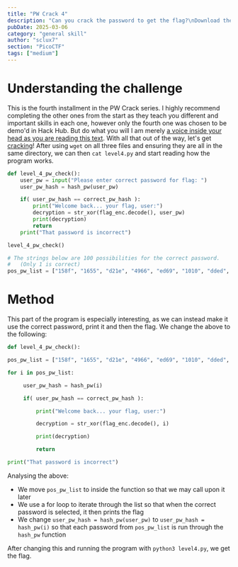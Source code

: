 ```yaml
---
title: "PW Crack 4"
description: "Can you crack the password to get the flag?\nDownload the password checker here and you'll need the encrypted flag and the hash in the same directory too.\nThere are 100 potential passwords with only 1 being correct. You can find these by examining the password checker script."
pubDate: 2025-03-06
category: "general skill"
author: "sclux7"
section: "PicoCTF"
tags: ["medium"]
---
```


# Understanding the challenge
This is the fourth installment in the PW Crack series. I highly recommend completing the other ones from the start as they teach you different and important skills in each one, however only the fourth one was chosen to be demo'd in Hack Hub. But do what you will I am merely [a voice inside your head as you are reading this text](https://en.wikipedia.org/wiki/Subvocalization).
With all that out of the way, let's get [cracking](https://en.wikipedia.org/wiki/Pun)!
After using `wget` on all three files and ensuring they are all in the same directory, we can then `cat level4.py` and start reading how the program works.
```python
def level_4_pw_check():
    user_pw = input("Please enter correct password for flag: ")
    user_pw_hash = hash_pw(user_pw)

    if( user_pw_hash == correct_pw_hash ):
        print("Welcome back... your flag, user:")
        decryption = str_xor(flag_enc.decode(), user_pw)
        print(decryption)
        return
    print("That password is incorrect")                      

level_4_pw_check()

# The strings below are 100 possibilities for the correct password.
#   (Only 1 is correct)
pos_pw_list = ["158f", "1655", "d21e", "4966", "ed69", "1010", "dded", "844c", ...]
```
# Method
This part of the program is especially interesting, as we can instead make it use the correct password, print it and then the flag.
We change the above to the following:
```python
def level_4_pw_check():

pos_pw_list = ["158f", "1655", "d21e", "4966", "ed69", "1010", "dded", "844c", "40ab", "a948", "156c", "ab7f", "4a5f", >

for i in pos_pw_list:

     user_pw_hash = hash_pw(i)

     if( user_pw_hash == correct_pw_hash ):

         print("Welcome back... your flag, user:")

         decryption = str_xor(flag_enc.decode(), i)

         print(decryption)

         return

print("That password is incorrect")
```
Analysing the above:
- We move `pos_pw_list` to inside the function so that we may call upon it later
- We use a for loop to iterate through the list so that when the correct password is selected, it then prints the flag
- We change `user_pw_hash = hash_pw(user_pw)` to `user_pw_hash = hash_pw(i)` so that each password from `pos_pw_list` is run through the `hash_pw` function

After changing this and running the program with `python3 level4.py`, we get the flag.